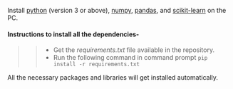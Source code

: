 Install [python](https://www.python.org/downloads/) (version 3 or above), [numpy](https://www.edureka.co/blog/install-numpy/), [pandas](https://www.youtube.com/watch?v=nZVolpD_Nl4), and [scikit-learn](https://scikit-learn.org/stable/install.html) on the PC. 

#### Instructions to install all the dependencies-
>>- Get the *requirements.txt* file available in the repository.
>>- Run the following command in command prompt `pip install -r requirements.txt`

All the necessary packages and libraries will get installed automatically.


